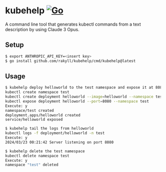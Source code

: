 # kubehelp [![Go](https://github.com/rakyll/kubehelp/actions/workflows/go.yml/badge.svg)](https://github.com/rakyll/kubehelp/actions/workflows/go.yml)

A command line tool that generates kubectl commands from a text
description by using Claude 3 Opus.

## Setup

```sh
$ export ANTHROPIC_API_KEY=<insert key>
$ go install github.com/rakyll/kubehelp/cmd/kubehelp@latest
```

## Usage

```sh
$ kubehelp deploy helloworld to the test namespace and expose it at 8080
kubectl create namespace test
kubectl create deployment helloworld --image=helloworld --namespace test
kubectl expose deployment helloworld --port=8080 --namespace test
Execute: y
namespace/test created
deployment.apps/helloworld created
service/helloworld exposed

$ kubehelp tail the logs from helloworld
kubectl logs -f deployment/helloworld -n test
Execute: y
2024/03/23 00:21:42 Server listening on port 8080

$ kubehelp delete the test namespace
kubectl delete namespace test
Execute: y
namespace "test" deleted
```

